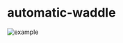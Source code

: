 # automatic-waddle

![example](https://github.com/user-attachments/assets/ae5d2093-0b4f-47f2-987d-1dfcfcbb8d2d)
